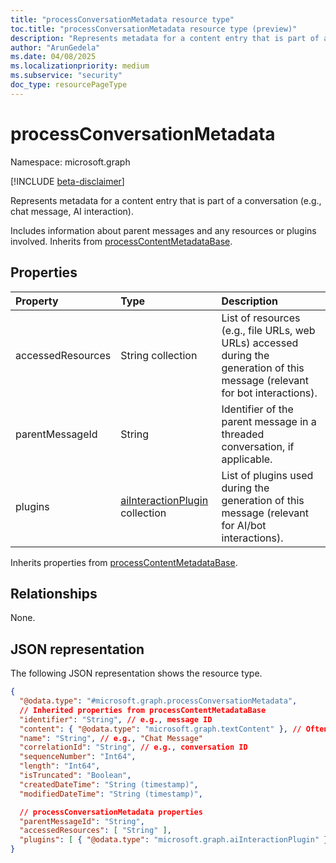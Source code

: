 ```yaml
---
title: "processConversationMetadata resource type"
toc.title: "processConversationMetadata resource type (preview)"
description: "Represents metadata for a content entry that is part of a conversation (e.g., chat message, AI interaction)."
author: "ArunGedela"
ms.date: 04/08/2025
ms.localizationpriority: medium
ms.subservice: "security"
doc_type: resourcePageType
---
```


# processConversationMetadata

Namespace: microsoft.graph

[!INCLUDE [beta-disclaimer](../../includes/beta-disclaimer.md)]

Represents metadata for a content entry that is part of a conversation (e.g., chat message, AI interaction). 

Includes information about parent messages and any resources or plugins involved. Inherits from [processContentMetadataBase](../resources/processcontentmetadatabase.md).

## Properties

| Property          | Type                                                                                                   | Description                                                                                        |
| :---------------- | :----------------------------------------------------------------------------------------------------- | :------------------------------------------------------------------------------------------------- |
| accessedResources | String collection                                                                                      | List of resources (e.g., file URLs, web URLs) accessed during the generation of this message (relevant for bot interactions). |
| parentMessageId   | String                                                                                                 | Identifier of the parent message in a threaded conversation, if applicable.                          |
| plugins           | [aiInteractionPlugin](../resources/aiinteractionplugin.md) collection | List of plugins used during the generation of this message (relevant for AI/bot interactions).       |

Inherits properties from [processContentMetadataBase](../resources/processcontentmetadatabase.md).

## Relationships

None.

## JSON representation

The following JSON representation shows the resource type.
<!-- {
  "blockType": "resource",
  "@odata.type": "microsoft.graph.processConversationMetadata",
  "baseType": "microsoft.graph.processContentMetadataBase",
  "openType": false
}-->
``` json
{
  "@odata.type": "#microsoft.graph.processConversationMetadata",
  // Inherited properties from processContentMetadataBase
  "identifier": "String", // e.g., message ID
  "content": { "@odata.type": "microsoft.graph.textContent" }, // Often textContent
  "name": "String", // e.g., "Chat Message"
  "correlationId": "String", // e.g., conversation ID
  "sequenceNumber": "Int64",
  "length": "Int64",
  "isTruncated": "Boolean",
  "createdDateTime": "String (timestamp)",
  "modifiedDateTime": "String (timestamp)",

  // processConversationMetadata properties
  "parentMessageId": "String",
  "accessedResources": [ "String" ],
  "plugins": [ { "@odata.type": "microsoft.graph.aiInteractionPlugin" } ]
}
```
